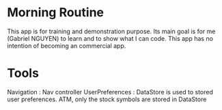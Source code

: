 # Morning Routine

This app is for training and demonstration purpose. Its main goal is for me (Gabriel NGUYEN) to learn and to show what I can code. 
This app has no intention of becoming an commercial app.

# Tools 

Navigation : Nav controller 
UserPreferences : DataStore is used to stored user preferences. ATM, only the stock symbols are stored in DataStore

